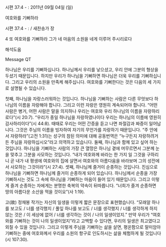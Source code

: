시편 37:4 - : 
2011년 09월 04일 (일)

여호와를 기뻐하라



시편 37:4 - : / 새찬송가  장


4 또 여호와를 기뻐하라 그가 네 마음의 소원을 네게 이루어 주시리로다

해석도움





Message QT

하나님은 우리를 기뻐하십니다. 하나님께서 우리를 낳으셨고, 우리 안에 그분의 형상을 두셨기 때문입니다. 하지만 우리가 하나님을 기뻐하면 하나님은 더욱 우리를 기뻐하십니다. 그리고 우리의 소원을 만족케 해주십니다. 여호와를 기뻐한다는 것은 다음의 세 가지로 설명될 수 있습니다.

첫째, 하나님을 자랑스러워하는 것입니다. 하나님을 기뻐하는 사람은 다른 무엇보다 하나님의 이름을 자랑해야 합니다. 그리고 이런 자랑은 영원히 계속되어야 합니다. “어떤 사람은 병거, 어떤 사람은 말을 의지하나 우리는 여호와 우리 하나님의 이름을 자랑하리로다”(시 20:7). “우리가 종일 하나님을 자랑하였나이다 우리는 하나님의 이름에 영원히 감사하리이다”(시 44:8). 때때로 우리는 어떤 간증을 듣고 나면 좌절감과 짜증이 일어납니다. 그것은 주님의 이름을 빙자하여 자기의 무언가를 자랑하기 때문입니다. “주 안에서 자랑하라”(고전 1:31)는 성구의 참된 의미에 대해 공동번역은 “누구든지 자랑하려거든 주님을 자랑하십시오”라고 의역하고 있습니다.
둘째, 하나님과 함께 있고 싶어 하는 것입니다. 하나님을 기뻐하는 사람의 가장 큰 열망은 하나님 곁에 머무르면서 그분께 눈을 맞추고 그분을 사모하는 것입니다. “내가 여호와께 바라는 한 가지 일 그것을 구하리니 곧 내가 내 평생에 여호와의 집에 살면서 여호와의 아름다움을 바라보며 그의 성전에서 사모하는 그것이라”(시 27:4).
셋째, 하나님께 즐거이 순종하는 것입니다. 진심으로 하나님을 기뻐하면 하나님께 즐거이 순종하게 되어 있습니다. 하나님께서 순종을 가장 기뻐하시는 것도 그 속에 하나님을 기뻐하는 마음이 들어 있기 때문입니다. 그리고 이렇게 즐겨 순종하는 자에게는 분명한 축복의 약속이 뒤따릅니다. “너희가 즐겨 순종하면 땅의 아름다운 소산을 먹을 것이요”(사 1:19).

고(故) 정채봉 작가는 자신의 일생을 이렇게 짧은 문장으로 표현했습니다.
“모래알 하나를 보고도 / 너를 생각했지 / 풀잎 하나를 보고도 / 너를 생각했지 / 너를 생각하게 하지 않는 것은 / 이 세상에 없어 / 너를 생각하는 것이 / 나의 일생이었지.”
만약 우리가 “여호와를 기뻐하는 것이 나의 일생이었지”라고 고백할 수 있다면, 우리의 일생은 최고였다고 외칠 수 있을 것입니다. 그리고 이렇게 주님을 기뻐하는 삶을 살면, 평온함으로 말미암아 기뻐하는 중에 여호와께서 우리를 소원의 항구로 인도하시는 삶을 체험하게 될 것입니다(시 107:30).